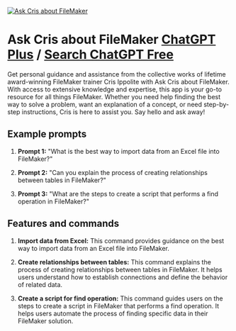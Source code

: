 
[![Ask Cris about FileMaker](https://files.oaiusercontent.com/file-GG9T1GNFSHXWjsC9etZ0OgCe?se=2123-10-19T16%3A34%3A51Z&sp=r&sv=2021-08-06&sr=b&rscc=max-age%3D31536000%2C%20immutable&rscd=attachment%3B%20filename%3Defc3b449-d704-4575-974a-241fd8ddb6b4.png&sig=9dbQymEBzFfCe6vaa28i30Ct4VJH8s/Lmt371gDWKdI%3D)](https://chat.openai.com/g/g-shlRiwBIP-ask-cris-about-filemaker)

# Ask Cris about FileMaker [ChatGPT Plus](https://chat.openai.com/g/g-shlRiwBIP-ask-cris-about-filemaker) / [Search ChatGPT Free](https://gptcall.net/index.html#/?search=Ask%20Cris%20about%20FileMaker)

Get personal guidance and assistance from the collective works of lifetime award-winning FileMaker trainer Cris Ippolite with Ask Cris about FileMaker. With access to extensive knowledge and expertise, this app is your go-to resource for all things FileMaker. Whether you need help finding the best way to solve a problem, want an explanation of a concept, or need step-by-step instructions, Cris is here to assist you. Say hello and ask away!

## Example prompts

1. **Prompt 1:** "What is the best way to import data from an Excel file into FileMaker?"

2. **Prompt 2:** "Can you explain the process of creating relationships between tables in FileMaker?"

3. **Prompt 3:** "What are the steps to create a script that performs a find operation in FileMaker?"

## Features and commands

1. **Import data from Excel:** This command provides guidance on the best way to import data from an Excel file into FileMaker.

2. **Create relationships between tables:** This command explains the process of creating relationships between tables in FileMaker. It helps users understand how to establish connections and define the behavior of related data.

3. **Create a script for find operation:** This command guides users on the steps to create a script in FileMaker that performs a find operation. It helps users automate the process of finding specific data in their FileMaker solution.


